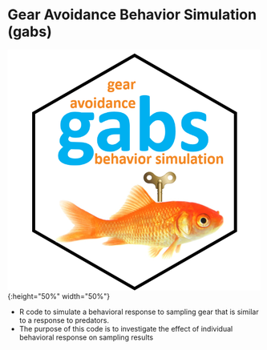 # Gear Avoidance Behavior Simulation (gabs)

![hex sticker for gabs](/images/hex_blue.png) {:height="50%" width="50%"}

* R code to simulate a behavioral response to sampling gear that is similar to a response to predators.
* The purpose of this code is to investigate the effect of individual behavioral response on sampling results
